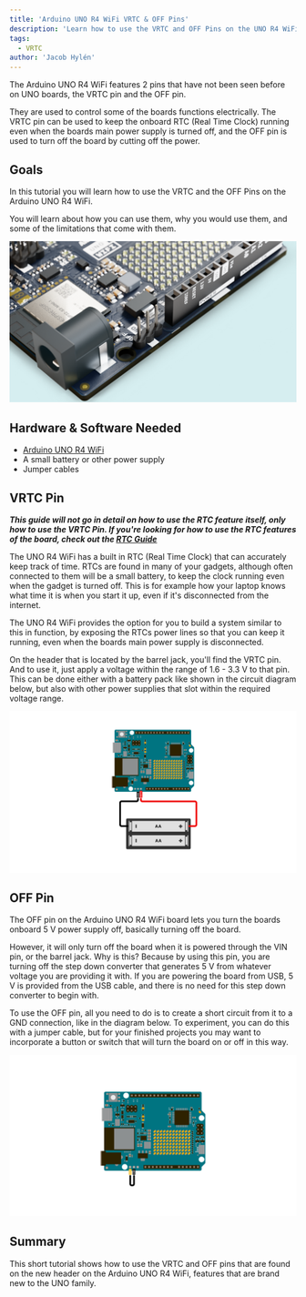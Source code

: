 ```yaml
---
title: 'Arduino UNO R4 WiFi VRTC & OFF Pins'
description: 'Learn how to use the VRTC and OFF Pins on the UNO R4 WiFi.'
tags:
  - VRTC
author: 'Jacob Hylén'
---
```


The Arduino UNO R4 WiFi features 2 pins that have not been seen before on UNO boards, the VRTC pin and the OFF pin. 

They are used to control some of the boards functions electrically. The VRTC pin can be used to keep the onboard RTC (Real Time Clock) running even when the boards main power supply is turned off, and the OFF pin is used to turn off the board by cutting off the power.


## Goals

In this tutorial you will learn how to use the VRTC and the OFF Pins on the Arduino UNO R4 WiFi.

You will learn about how you can use them, why you would use them, and some of the limitations that come with them.

![VRTC and OFF Pin header](./assets/headers.png)

## Hardware & Software Needed

- [Arduino UNO R4 WiFi](https://store.arduino.cc/uno-r4-wifi)
- A small battery or other power supply
- Jumper cables

## VRTC Pin

***This guide will not go in detail on how to use the RTC feature itself, only how to use the VRTC Pin. If you're looking for how to use the RTC features of the board, check out the [RTC Guide](/tutorials/uno-r4-wifi/rtc)***

The UNO R4 WiFi has a built in RTC (Real Time Clock) that can accurately keep track of time. RTCs are found in many of your gadgets, although often connected to them will be a small battery, to keep the clock running even when the gadget is turned off. This is for example how your laptop knows what time it is when you start it up, even if it's disconnected from the internet.

The UNO R4 WiFi provides the option for you to build a system similar to this in function, by exposing the RTCs power lines so that you can keep it running, even when the boards main power supply is disconnected. 

On the header that is located by the barrel jack, you'll find the VRTC pin. And to use it, just apply a voltage within the range of 1.6 - 3.3 V to that pin. This can be done either with a battery pack like shown in the circuit diagram below, but also with other power supplies that slot within the required voltage range.

![Battery Pack Powering the UNO R4 WiFi RTC](./assets/Circuit.png)

## OFF Pin
The OFF pin on the Arduino UNO R4 WiFi board lets you turn the boards onboard 5 V power supply off, basically turning off the board.

However, it will only turn off the board when it is powered through the VIN pin, or the barrel jack. Why is this? Because by using this pin, you are turning off the step down converter that generates 5 V from whatever voltage you are providing it with. If you are powering the board from USB, 5 V is provided from the USB cable, and there is no need for this step down converter to begin with. 

To use the OFF pin, all you need to do is to create a short circuit from it to a GND connection, like in the diagram below. To experiment, you can do this with a jumper cable, but for your finished projects you may want to incorporate a button or switch that will turn the board on or off in this way.

![OFF Pin Shorted to GND](./assets/OFF.png)

## Summary

This short tutorial shows how to use the VRTC and OFF pins that are found on the new header on the Arduino UNO R4 WiFi, features that are brand new to the UNO family.